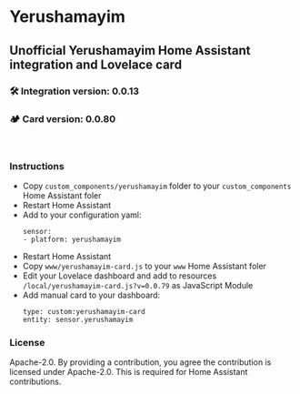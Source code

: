 # Yerushamayim
## Unofficial Yerushamayim Home Assistant integration and Lovelace card

### :hammer_and_wrench: Integration version: 0.0.13
### :camping: Card version: 0.0.80
<br/>

### Instructions
- Copy `custom_components/yerushamayim` folder to your `custom_components` Home Assistant foler
- Restart Home Assistant
- Add to your configuration yaml:
    ```
    sensor:
    - platform: yerushamayim
    ```
- Restart Home Assistant
- Copy `www/yerushamayim-card.js` to your `www` Home Assistant foler
- Edit your Lovelace dashboard and add to resources `/local/yerushamayim-card.js?v=0.0.79` as JavaScript Module
- Add manual card to your dashboard:
    ```
    type: custom:yerushamayim-card
    entity: sensor.yerushamayim
    ```

### License
Apache-2.0. By providing a contribution, you agree the contribution is licensed under Apache-2.0. This is required for Home Assistant contributions.
